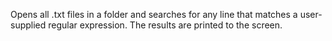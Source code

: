 Opens all .txt files in a folder and searches for any line that matches a user-supplied regular expression. The results are printed to the screen.